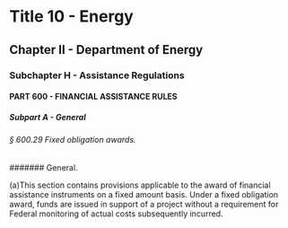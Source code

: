 
# Title 10 - Energy
## Chapter II - Department of Energy
### Subchapter H - Assistance Regulations
#### PART 600 - FINANCIAL ASSISTANCE RULES
##### Subpart A - General
###### § 600.29 Fixed obligation awards.
####### General.

(a)This section contains provisions applicable to the award of financial assistance instruments on a fixed amount basis. Under a fixed obligation award, funds are issued in support of a project without a requirement for Federal monitoring of actual costs subsequently incurred.

